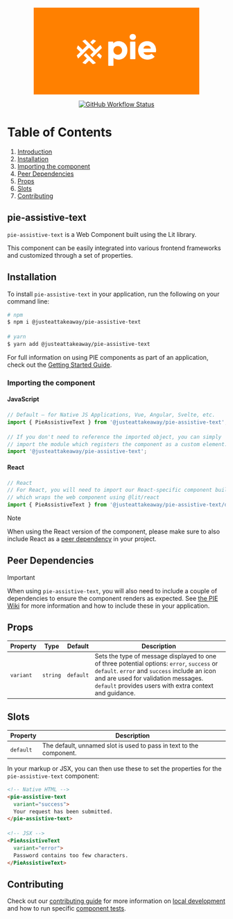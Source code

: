 <p align="center">
  <img align="center" src="../../../readme_image.png" height="200" alt="">
</p>

<p align="center">
  <a href="https://www.npmjs.com/@justeattakeaway/pie-assistive-text">
    <img alt="GitHub Workflow Status" src="https://img.shields.io/npm/v/@justeattakeaway/pie-assistive-text.svg">
  </a>
</p>

# Table of Contents

1. [Introduction](#pie-assistive-text)
2. [Installation](#installation)
3. [Importing the component](#importing-the-component)
4. [Peer Dependencies](#peer-dependencies)
5. [Props](#props)
6. [Slots](#slots)
6. [Contributing](#contributing)

## pie-assistive-text

`pie-assistive-text` is a Web Component built using the Lit library.

This component can be easily integrated into various frontend frameworks and customized through a set of properties.


## Installation

To install `pie-assistive-text` in your application, run the following on your command line:

```bash
# npm
$ npm i @justeattakeaway/pie-assistive-text

# yarn
$ yarn add @justeattakeaway/pie-assistive-text
```

For full information on using PIE components as part of an application, check out the [Getting Started Guide](https://github.com/justeattakeaway/pie/wiki/Getting-started-with-PIE-Web-Components).


### Importing the component

#### JavaScript
```js
// Default – for Native JS Applications, Vue, Angular, Svelte, etc.
import { PieAssistiveText } from '@justeattakeaway/pie-assistive-text';

// If you don't need to reference the imported object, you can simply
// import the module which registers the component as a custom element.
import '@justeattakeaway/pie-assistive-text';
```

#### React
```js
// React
// For React, you will need to import our React-specific component build
// which wraps the web component using ​@lit/react
import { PieAssistiveText } from '@justeattakeaway/pie-assistive-text/dist/react';
```

> [!NOTE]
> When using the React version of the component, please make sure to also
> include React as a [peer dependency](#peer-dependencies) in your project.

## Peer Dependencies

> [!IMPORTANT]
> When using `pie-assistive-text`, you will also need to include a couple of dependencies to ensure the component renders as expected. See [the PIE Wiki](https://github.com/justeattakeaway/pie/wiki/Getting-started-with-PIE-Web-Components#expected-dependencies) for more information and how to include these in your application.
## Props

| Property | Type | Default | Description |
|---|---|---|---|
| `variant` | `string` | `default` | Sets the type of message displayed to one of three potential options: `error`, `success` or `default`. `error` and `success` include an icon and are used for validation messages. `default` provides users with extra context and guidance. |

## Slots

| Property | Description |
|---|---|
| `default` | The default, unnamed slot is used to pass in text to the component. |

In your markup or JSX, you can then use these to set the properties for the `pie-assistive-text` component:

```html
<!-- Native HTML -->
<pie-assistive-text
  variant="success">
  Your request has been submitted.
</pie-assistive-text>

<!-- JSX -->
<PieAssistiveText
  variant="error">
  Password contains too few characters.
</PieAssistiveText>
```

## Contributing

Check out our [contributing guide](https://github.com/justeattakeaway/pie/wiki/Contributing-Guide) for more information on [local development](https://github.com/justeattakeaway/pie/wiki/Contributing-Guide#local-development) and how to run specific [component tests](https://github.com/justeattakeaway/pie/wiki/Contributing-Guide#testing).
